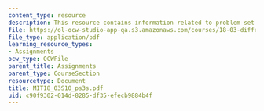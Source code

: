 ```yaml
---
content_type: resource
description: This resource contains information related to problem set 3.
file: https://ol-ocw-studio-app-qa.s3.amazonaws.com/courses/18-03-differential-equations-spring-2010/c90f9302014d8285df35efecb9884b4f_MIT18_03S10_ps3s.pdf
file_type: application/pdf
learning_resource_types:
- Assignments
ocw_type: OCWFile
parent_title: Assignments
parent_type: CourseSection
resourcetype: Document
title: MIT18_03S10_ps3s.pdf
uid: c90f9302-014d-8285-df35-efecb9884b4f
---
```

